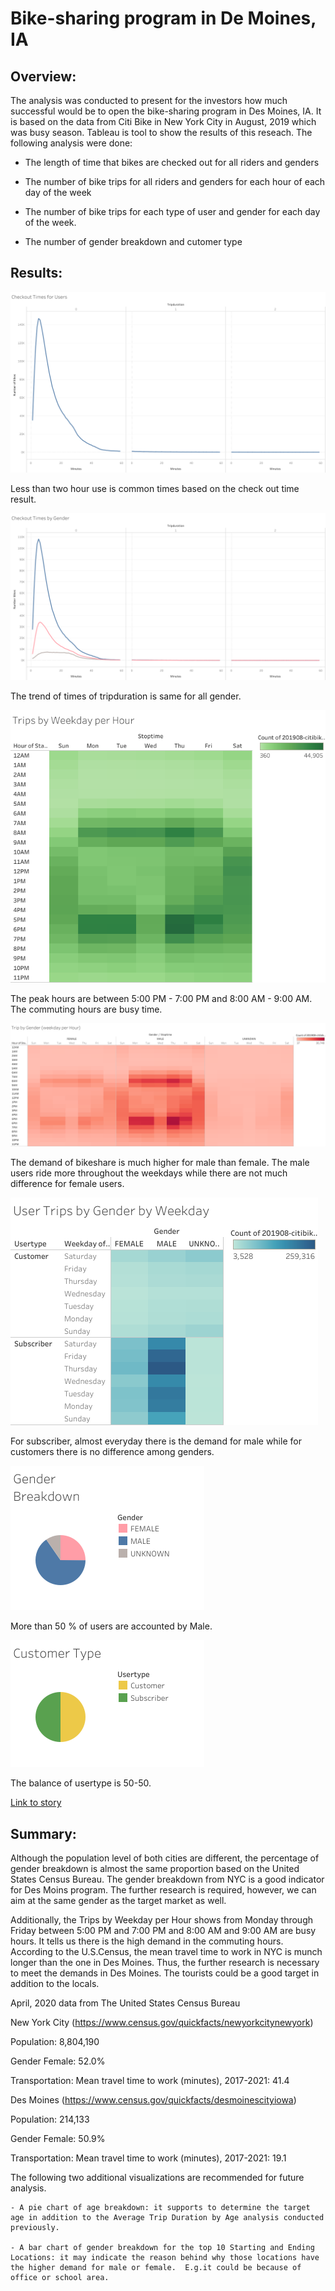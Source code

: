 # Bike-sharing program in De Moines, IA

## Overview: 
The analysis was conducted to present for the investors how much successful would be to open the bike-sharing program in Des Moines, IA.  It is based on the data from Citi Bike in New York City in August, 2019 which was busy season.  Tableau is tool to show the results of this reseach.  The following analysis were done:       

- The length of time that bikes are checked out for all riders and genders

- The number of bike trips for all riders and genders for each hour of each day of the week

- The number of bike trips for each type of user and gender for each day of the week.

- The number of gender breakdown and cutomer type 

## Results: 

![This is an image](https://github.com/tomoko1T/bikesharing/blob/main/images/Checkout%20Times%20for%20Users%20(1).png) 

Less than two hour use is common times based on the check out time result.        

![This is an image](https://github.com/tomoko1T/bikesharing/blob/main/images/Checkout%20Times%20by%20Gender.png)

The trend of times of tripduration is same for all gender. 

![This is an image](https://github.com/tomoko1T/bikesharing/blob/main/images/Trips%20by%20Weekday%20per%20Hour.png)

The peak hours are between 5:00 PM - 7:00 PM and 8:00 AM - 9:00 AM.  The commuting hours are busy time. 

![This is an image](https://github.com/tomoko1T/bikesharing/blob/main/images/Trip%20by%20Gender%20(weekday%20per%20Hour).png)

The demand of bikeshare is much higher for male than female.  The male users ride more throughout the weekdays while there are not much difference for female users.       

![This is an image](https://github.com/tomoko1T/bikesharing/blob/main/images/User%20Trips%20by%20Gender%20by%20Weekday.png)

For subscriber, almost everyday there is the demand for male while for customers there is no difference among genders.

![This is an image](https://github.com/tomoko1T/bikesharing/blob/main/images/Gender%20Breakdown.png)

More than 50 % of users are accounted by Male.

![This is an image](https://github.com/tomoko1T/bikesharing/blob/main/images/Customer%20Type.png)

The balance of usertype is 50-50.

[Link to story](https://public.tableau.com/authoring/TWBike-sharingprogramfinal/CitibikeinDeMois#1)

## Summary:
Although the population level of both cities are different, the percentage of gender breakdown is almost the same proportion based on the United States Census Bureau. The gender breakdown from NYC is a good indicator for Des Moins program.  The further research is required, however, we can aim at the same gender as the target market as well.  

Additionally, the Trips by Weekday per Hour shows from Monday through Friday between 5:00 PM and 7:00 PM and 8:00 AM and 9:00 AM are busy hours.  It tells us there is the high demand in the commuting hours.  According to the U.S.Census, the mean travel time to work in NYC is munch longer than the one in Des Moines.  Thus, the further research is necessary to meet the demands in Des Moines.  The tourists could be a good target in addition to the locals.               

April, 2020 data from The United States Census Bureau 

New York City (https://www.census.gov/quickfacts/newyorkcitynewyork)

Population: 8,804,190

Gender Female: 52.0%

Transportation: Mean travel time to work (minutes), 2017-2021: 41.4

Des Moines (https://www.census.gov/quickfacts/desmoinescityiowa)

Population: 214,133 

Gender Female: 50.9%

Transportation: Mean travel time to work (minutes), 2017-2021: 19.1

The following two additional visualizations are recommended for future analysis.

    - A pie chart of age breakdown: it supports to determine the target age in addition to the Average Trip Duration by Age analysis conducted previously. 

    - A bar chart of gender breakdown for the top 10 Starting and Ending Locations: it may indicate the reason behind why those locations have the higher demand for male or female.  E.g.it could be because of office or school area.    


    
    